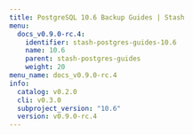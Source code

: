 ```yaml
---
title: PostgreSQL 10.6 Backup Guides | Stash
menu:
  docs_v0.9.0-rc.4:
    identifier: stash-postgres-guides-10.6
    name: 10.6
    parent: stash-postgres-guides
    weight: 20
menu_name: docs_v0.9.0-rc.4
info:
  catalog: v0.2.0
  cli: v0.3.0
  subproject_version: "10.6"
  version: v0.9.0-rc.4
---
```



